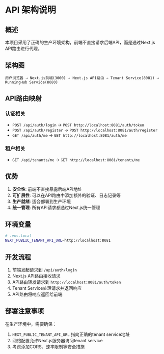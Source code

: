# API 架构说明

## 概述

本项目采用了正确的生产环境架构，前端不直接请求后端API，而是通过Next.js API路由进行代理。

## 架构图

```
用户浏览器 → Next.js前端(3000) → Next.js API路由 → Tenant Service(8081) → RunningHub Service(8080)
```

## API路由映射

### 认证相关
- `POST /api/auth/login` → `POST http://localhost:8081/auth/token`
- `POST /api/auth/register` → `POST http://localhost:8081/auth/register`
- `GET /api/auth/me` → `GET http://localhost:8081/auth/me`

### 租户相关
- `GET /api/tenants/me` → `GET http://localhost:8081/tenants/me`

## 优势

1. **安全性**: 前端不直接暴露后端API地址
2. **可扩展性**: 可以在API路由中添加额外的验证、日志记录等
3. **生产就绪**: 适合部署到生产环境
4. **统一管理**: 所有API请求都通过Next.js统一管理

## 环境变量

```bash
# .env.local
NEXT_PUBLIC_TENANT_API_URL=http://localhost:8081
```

## 开发流程

1. 前端发起请求到 `/api/auth/login`
2. Next.js API路由接收请求
3. API路由转发请求到 `http://localhost:8081/auth/token`
4. Tenant Service处理请求并返回响应
5. API路由将响应返回给前端

## 部署注意事项

在生产环境中，需要确保：
1. `NEXT_PUBLIC_TENANT_API_URL` 指向正确的tenant service地址
2. 网络配置允许Next.js服务器访问tenant service
3. 考虑添加CORS、速率限制等安全措施
